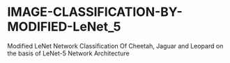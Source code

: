 # IMAGE-CLASSIFICATION-BY-MODIFIED-LeNet_5
Modified LeNet Network Classification Of Cheetah, Jaguar and Leopard on the basis of LeNet-5 Network Architecture

